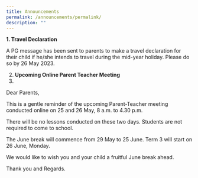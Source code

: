 ```yaml
---
title: Announcements
permalink: /announcements/permalink/
description: ""
---
```

**1. Travel Declaration**

A PG message has been sent to parents to make a travel declaration for their child if he/she intends to travel during the mid-year holiday. Please do so by 26 May 2023.

2. **Upcoming Online Parent Teacher Meeting**
3. 
Dear Parents,

This is a gentle reminder of the upcoming Parent-Teacher meeting conducted online on 25 and 26 May, 8 a.m. to 4.30 p.m.

There will be no lessons conducted on these two days. Students are not required to come to school.

The June break will commence from 29 May to 25 June. Term 3 will start on 26 June, Monday.

We would like to wish you and your child a fruitful June break ahead.

Thank you and Regards.
